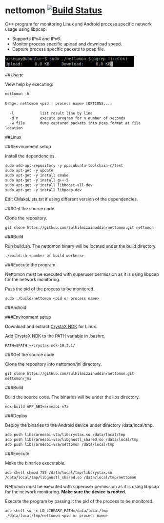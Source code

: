 # nettomon [![Build Status](https://travis-ci.org/zulhilmizainuddin/nettomon.svg?branch=master)](https://travis-ci.org/zulhilmizainuddin/nettomon)
C++ program for monitoring Linux and Android process specific network usage using libpcap.

* Supports IPv4 and IPv6.
* Monitor process specific upload and download speed.
* Capture process specific packets to pcap file.

<img src="https://github.com/zulhilmizainuddin/nettomon/blob/master/nettomon.gif">

##Usage

View help by executing:

    nettomon -h

    Usage: nettomon <pid | process name> [OPTIONS...]
    
      -l            list result line by line
      -d n          execute program for n number of seconds
      -w file       dump captured packets into pcap format at file location

##Linux

###Environment setup

Install the dependencies.

    sudo add-apt-repository -y ppa:ubuntu-toolchain-r/test
    sudo apt-get -y update
    sudo apt-get -y install cmake
    sudo apt-get -y install g++-5
    sudo apt-get -y install libboost-all-dev
    sudo apt-get -y install libpcap-dev
    
Edit CMakeLists.txt if using different version of the dependencies.

###Get the source code

Clone the repository.

    git clone https://github.com/zulhilmizainuddin/nettomon.git nettomon

###Build

Run build.sh. The nettomon binary will be located under the build directory.

    ./build.sh <number of build workers>
    
###Execute the program

Nettomon must be executed with superuser permission as it is using libpcap for the network monitoring.

Pass the pid of the process to be monitored.

    sudo ./build/nettomon <pid or process name>

##Android

###Environment setup

Download and extract <a href="https://www.crystax.net/download/crystax-ndk-10.3.1-linux-x86_64.tar.xz">CrystaX NDK<a/> for Linux.

Add CrystaX NDK to the PATH variable in .bashrc.

    PATH=$PATH:~/crystax-ndk-10.3.1/
    
###Get the source code

Clone the repository into nettomon/jni directory.

    git clone https://github.com/zulhilmizainuddin/nettomon.git nettomon/jni
    
###Build

Build the source code. The binaries will be under the libs directory.

    ndk-build APP_ABI=armeabi-v7a
    
###Deploy

Deploy the binaries to the Android device under directory /data/local/tmp.

    adb push libs/armeabi-v7a/libcrystax.so /data/local/tmp
    adb push libs/armeabi-v7a/libgnustl_shared.so /data/local/tmp
    adb push libs/armeabi-v7a/nettomon /data/local/tmp
    
###Execute

Make the binaries executable.

    adb shell chmod 755 /data/local/tmp/libcrystax.so /data/local/tmp/libgnustl_shared.so /data/local/tmp/nettomon
    
Nettomon must be executed with superuser permission as it is using libpcap for the network monitoring. **Make sure the device is rooted.**

Execute the program by passing it the pid of the process to be monitored.

    adb shell su -c LD_LIBRARY_PATH=/data/local/tmp ./data/local/tmp/nettomon <pid or process name>
